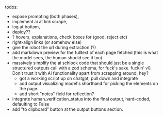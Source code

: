todos: 
- expose prompting (both phases), 
- implement ai at link scrape, 
- log at bottom, 
- deploy??
- ? hovers, explanations, check boxes for (good, reject etc)
- right-align links (or somehow else)
- give the robot the url during extraction (?)
- add markdown preview for the fulltext of each page fetched (this is what the model sees, the human should see it too)
- massively simplify the ai schlock code that should just be a single structured outputs call with a zod schema, for fuck's sake. fuckin' v0. Don't trust it with AI functionality apart from scrapping around, hey?
  - got a working script up on chatgpt, pull down and integrate
  - add output visualizing model's shorthand for picking the elements on the page.
  - add short "notes" field for reflection?
- integrate human_verification_status into the final output, hard-coded, defaulting to False
- add "to clipboard" button at the output buttons section. 



 
